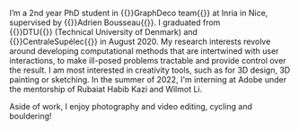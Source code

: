 I’m a 2nd year PhD student in {{<link url="https://team.inria.fr/graphdeco/">}}GraphDeco team{{</link>}}&nbsp;at Inria in Nice, supervised by {{<link url="http://www-sop.inria.fr/members/Adrien.Bousseau/">}}Adrien Bousseau{{</link>}}. I graduated from {{<link url="https://www.dtu.dk/">}}DTU{{</link>}}&nbsp;(Technical University of Denmark) and {{<link url="https://www.centralesupelec.fr/">}}CentraleSupélec{{</link>}}&nbsp;in August 2020.
My research interests revolve around developing computational methods that are intertwined with user interactions, to make ill-posed problems tractable and provide control over the result. I am most interested in creativity tools, such as for 3D design, 3D painting or sketching.
In the summer of 2022, I'm interning at Adobe under the mentorship of Rubaiat Habib Kazi and Wilmot Li.

Aside of work, I enjoy photography and video editing, cycling and bouldering!
